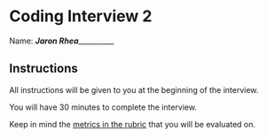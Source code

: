 # Coding Interview 2

Name: _______Jaron Rhea_________________

## Instructions

All instructions will be given to you at the beginning of the interview. 

You will have 30 minutes to complete the interview.

Keep in mind the [metrics in the rubric](https://docs.google.com/document/d/1Um4eA09Y89c1KQyTvuYmXa0QIdjm_jsZ1PO2F5EadjA/edit?usp=drive_link) that you will be evaluated on. 
